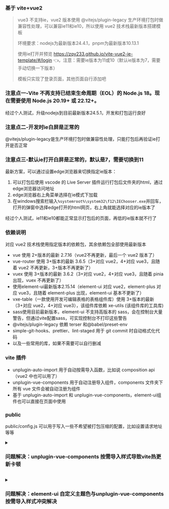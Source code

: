 ### 基于 vite+vue2

> vue3 不支持ie，vue2 版本使用 @vitejs/plugin-legacy 生产环境打包时做兼容性处理，可以兼容ie11和ie10，所以使用 vue2 技术栈最新版本搭建模板
>
> 环境要求：nodejs为最新版本24.4.1，pnpm为最新版本10.13.1
>
> 使用ie打开并预览 <https://zqy233.github.io/vite-vue2-ie-template/#/login> 👈，注意：需要ie版本为11或10（默认ie版本为7，需要手动切换一下版本）
>
> 模板只实现了登录页面，其他页面自行添加吧

### 注意点一-Vite 不再支持已结束生命周期（EOL）的 Node.js 18。现在需要使用 Node.js 20.19+ 或 22.12+。

经过个人测试，升级nodejs到目前最新版本24.5.1，开发和打包运行良好

### 注意点二-开发时ie白屏是正常的

@vitejs/plugin-legacy是生产环境打包时做兼容性处理，只能打包后再验证ie打开是否正常

### 注意点三-默认ie打开白屏是正常的，默认是7，需要切换到11

最新方案，可以通过设置edge浏览器来切换指定ie版本：

1. 可以打包后使用 vscode 的 Live Server 插件运行打包后文件夹的html，通过edge浏览器访问地址
2. edge浏览器右上角菜单选择在ie模式下加载
3. 在windows搜索栏输入`%systemroot%\system32\f12\IEChooser.exe`并回车，打开的弹窗中选择edge打开的html网页，右上角就能选择对应的ie版本了

经过个人测试，ie11和ie10都能正常显示打包后的页面，再低的ie版本就不行了

### 依赖说明

对应 vue2 技术栈使用指定版本的依赖包，其余依赖包全部使用最新版本

- vue 使用 2+版本的最新 2.7.16（vue2不再更新，最后一个 vue2 版本了）
- vue-router 使用 3+版本的最新 3.6.5（3+对应 vue2，4+对应 vue3，且随着 vue2 不再更新，3+版本不再更新了）
- vuex 使用 3+版本的最新 3.6.2（3+对应 vue2，4+对应 vue3，且随着 pinia 出现，vuex 不再更新了）
- 使用element-ui最新版本2.15.14（element-ui 对应 vue2，element-plus 对应 vue3，且随着 element-plus 出现，element-ui 基本不更新了）
- vxe-table（一款使用开发可编辑表格的表格组件库）使用 3+版本的最新（3+对应 vue2，4+对应 vue3），该组件库依赖 xe-utils (该组件库的工具库)
- sass使用目前最新版本，element-ui 不支持高版本的 sass，会在控制台大量警告，但通过vite配置sass，可实现控制台不打印这些警告
- @vitejs/plugin-legacy 依赖 terser 和@babel/preset-env
- simple-git-hooks、prettier、lint-staged 用于 git commit 时自动格式化代码
- 以及一些常用的库，如果不需要可以自行删减

### vite 插件

- unplugin-auto-import 用于自动按需导入函数，比如说 composition api（vue2 中也可以用了）
- unplugin-vue-components 用于自动注册导入组件，components 文件夹下所有 vue 文件会被自动注册为组件
- 基于 unplugin-auto-import 和 unplugin-vue-components，element-ui组件也可以直接在页面中使用

### public

public/config.js 可以用于写入一些不希望被打包压缩的配置，比如设置请求地址等等

<details>
<summary><h3>问题解决：unplugin-vue-components 按需导入样式导致vite热更新卡顿</h3></summary><br>

`unplugin-vue-components`插件，开发环境按需导入样式会导致 vite 热更新卡顿

> https://github.com/antfu/unplugin-vue-components/issues/361

所以开发环境不按需导入样式，生产环境再按需导入样式

```js
      Components({
        resolvers: [
          ElementUiResolver({
            importStyle: mode === 'development' ? false : 'sass',
          }),
        ],
      }),
```

按需导入样式不支持函数式组件样式，需要在`vite.config.js`中手动导入函数式组件的样式，定义一个插件，生产环境添加函数式组件的样式

```js
{
        name: 'import-element-ui-style',
        enforce: 'pre',
        transform(code, id) {
          ...
          if (/src\/main.js$/.test(id)) {
            if (mode === 'production') {
              return {
                code: `${code}
                import 'element-ui/lib/theme-chalk/message.css';
                import 'element-ui/lib/theme-chalk/notification.css';
                import 'element-ui/lib/theme-chalk/message-box.css';`,
                map: null,
              };
            }
          }
        },
      },
```

<br></details>

<details>
<summary><h3>问题解决：element-ui 自定义主题色与unplugin-vue-components按需导入样式冲突解决</h3></summary><br>

> element-ui 自定义主题色 https://element.eleme.cn/2.0/#/zh-CN/component/custom-theme

#### 首先看下不使用`unplugin-vue-components`按需导入样式下怎么自定义主题色

创建`common.scss`文件，文件目录`src/assets/css/common.scss`，并在`main.js`中引入

`common.scss`文件内容

```scss
$--color-primary: #8956ff;
$--font-path: 'element-ui/lib/theme-chalk/fonts';
@import 'element-ui/packages/theme-chalk/src/index.scss';
```

`main.js`文件内容

```js
import Vue from 'vue';
import Element from 'element-ui';
import '@/assets/css/common.scss';

Vue.use(Element);
```

无需引入 Element 编译好的 CSS 文件`element-ui/lib/theme-chalk/index.css`

#### 再看下使用`unplugin-vue-components`按需导入样式下怎么自定义主题色

`common.scss`生产环境需要去除这两行，因为会与`unplugin-vue-components`按需导入样式冲突，重复导入样式了

```scss
$--font-path: 'element-ui/lib/theme-chalk/fonts';
@import 'element-ui/packages/theme-chalk/src/index.scss';
```

新建一个`element-variables.scss`全局 scss 变量文件，将 element-ui 的主题变量如`$--color-primary: #8956ff;`等移动到该文件中，因为`unplugin-vue-components`的原因，需要在`additionalData`全局 scss 变量文件中定义主题变量才能生效

注意！这个 scss 变量文件只应该存放一些 scss 变量，如果在这个文件里`$--font-path: 'element-ui/lib/theme-chalk/fonts';@import 'element-ui/packages/theme-chalk/src/index.scss';`会导致每次页面热更新时都会编译所有 element-ui 变量，热更新会卡顿至 3 秒左右

```js
    css: {
      preprocessorOptions: {
        scss: {
          additionalData: `@import "src/assets/css/element-variables.scss";`,
          charset: false,
        },
      },
    },
```

定义一个 vite 插件，只有开发时才在`common.scss`中加入这两行代码

```js
{
        name: 'import-element-ui-style',
        enforce: 'pre',
        transform(code, id) {
          if (/common.scss$/.test(id)) {
            if (mode === 'development') {
              return {
                code: `${code}
                $--font-path: 'element-ui/lib/theme-chalk/fonts';
                @import 'element-ui/packages/theme-chalk/src/index.scss';`,
                map: null,
              };
            }
          }
          ...
        },
      },
```

<br></details>
